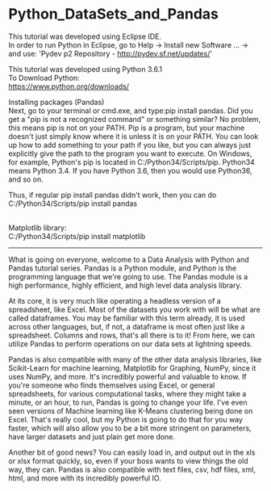 ﻿# Python_DataSets_and_Pandas
 
 This tutorial was developed using Eclipse IDE. <br />
 In order to run Python in Eclipse, go to Help -> Install new Software ... -> and use: 'Pydev p2 Repository - http://pydev.sf.net/updates/'
 
 This tutorial was developed using Python 3.6.1   <br />
 To Download Python: <br />
 https://www.python.org/downloads/
 
 Installing packages (Pandas) <br />
 Next, go to your terminal or cmd.exe, and type:pip install pandas. Did you get a "pip is not a recognized command" or something similar? No problem, this means pip is not on your PATH. Pip is a program, but your machine doesn't just simply know where it is unless it is on your PATH. You can look up how to add something to your path if you like, but you can always just explicitly give the path to the program you want to execute. On Windows, for example, Python's pip is located in C:/Python34/Scripts/pip. Python34 means Python 3.4. If you have Python 3.6, then you would use Python36, and so on.

Thus, if regular pip install pandas didn't work, then you can do <br />
C:/Python34/Scripts/pip install pandas <br /><br />

Matplotlib library:<br />
C:/Python34/Scripts/pip install matplotlib

 
 -------------------------------------------------------------------------------------------------------------------
 
What is going on everyone, welcome to a Data Analysis with Python and Pandas tutorial series. 
Pandas is a Python module, and Python is the programming language that we're going to use. 
The Pandas module is a high performance, highly efficient, and high level data analysis library.

At its core, it is very much like operating a headless version of a spreadsheet, like Excel. 
Most of the datasets you work with will be what are called dataframes. You may be familiar with 
this term already, it is used across other languages, but, if not, a dataframe is most often just 
like a spreadsheet. Columns and rows, that's all there is to it! From here, we can utilize Pandas 
to perform operations on our data sets at lightning speeds.

Pandas is also compatible with many of the other data analysis libraries, like Scikit-Learn 
for machine learning, Matplotlib for Graphing, NumPy, since it uses NumPy, and more. It's incredibly 
powerful and valuable to know. If you're someone who finds themselves using Excel, or general spreadsheets, 
for various computational tasks, where they might take a minute, or an hour, to run, Pandas is going to 
change your life. I've even seen versions of Machine learning like K-Means clustering being done on Excel. 
That's really cool, but my Python is going to do that for you way faster, which will also allow you to be a 
bit more stringent on parameters, have larger datasets and just plain get more done.

Another bit of good news? You can easily load in, and output out in the xls or xlsx format quickly, so, 
even if your boss wants to view things the old way, they can. Pandas is also compatible with text files, 
csv, hdf files, xml, html, and more with its incredibly powerful IO.
